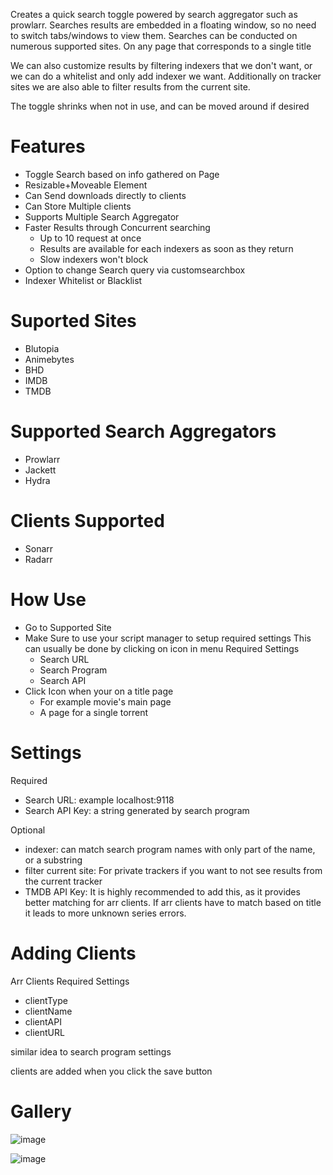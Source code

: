 Creates a quick search toggle powered by search aggregator such as prowlarr. Searches results are embedded in a floating window, so no need to switch tabs/windows to view them.  Searches can be conducted on numerous supported sites. On any page that corresponds to a single title

We can also customize results by filtering indexers that we don't want, or we can do a whitelist and only add indexer we want. Additionally on tracker sites we are also able to filter results from the current site. 

The toggle shrinks when not in use, and can be moved around if desired

# Features
* Toggle Search based on info gathered on Page
* Resizable+Moveable Element
* Can Send downloads directly to clients
* Can Store Multiple clients 
* Supports Multiple Search Aggregator
* Faster Results through Concurrent searching
  - Up to 10 request at once
  - Results are available for each indexers as soon as they return
  - Slow indexers won't block
* Option to change Search query via customsearchbox
* Indexer Whitelist or Blacklist




# Suported Sites
* Blutopia
* Animebytes
* BHD
* IMDB
* TMDB

 # Supported Search Aggregators
* Prowlarr
* Jackett
* Hydra

# Clients Supported
* Sonarr
* Radarr

# How Use
* Go to Supported Site
* Make Sure to use your script manager to setup required settings
This can usually be done by clicking on icon in menu
Required Settings
  * Search URL
  * Search Program
  * Search API
 * Click Icon when your on a title page
    * For example movie's main page
    * A page for a single torrent

# Settings

Required 
* Search URL: example localhost:9118
* Search API Key: a string generated by search program

Optional
* indexer: can match search program names with only part of the name, or a substring
* filter current site: For private trackers if you want to not see results from the current tracker
* TMDB API Key: It is highly recommended to add this, as it provides better matching for arr clients. If arr clients have to match based on title it leads to more unknown series errors. 


# Adding Clients

Arr Clients Required Settings
* clientType
* clientName
* clientAPI
* clientURL

similar idea to search program settings

clients are added when you click the save button



# Gallery 

![image](https://user-images.githubusercontent.com/109320934/197426136-949dd2fb-4888-4429-9dc6-7baeaa3f5a75.png)

![image](https://user-images.githubusercontent.com/109320934/197426269-fcc31092-fb47-49ac-b81e-1150fcf48e69.png)





